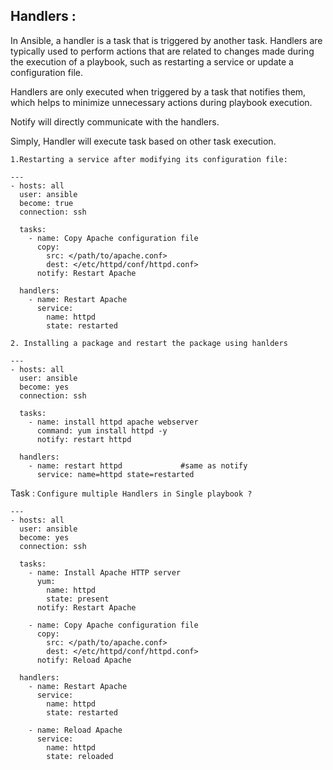 ## Handlers : 

In Ansible, a handler is a task that is triggered by another task. Handlers are typically used to perform actions that are related to changes made during the execution of a playbook, such as restarting a service or update a configuration file.

Handlers are only executed when triggered by a task that notifies them, which helps to minimize unnecessary actions during playbook execution.

Notify will directly communicate with the handlers.

Simply, Handler will execute task based on other task execution.

`1.Restarting a service after modifying its configuration file:`

```
---
- hosts: all
  user: ansible
  become: true 
  connection: ssh

  tasks:
    - name: Copy Apache configuration file
      copy:
        src: </path/to/apache.conf>
        dest: </etc/httpd/conf/httpd.conf>
      notify: Restart Apache

  handlers:
    - name: Restart Apache
      service:
        name: httpd
        state: restarted

```
`2. Installing a package and restart the package using hanlders`

```
---
- hosts: all
  user: ansible
  become: yes
  connection: ssh

  tasks:
    - name: install httpd apache webserver
      command: yum install httpd -y
      notify: restart httpd

  handlers:
    - name: restart httpd             #same as notify
      service: name=httpd state=restarted

```

Task : `Configure multiple Handlers in Single playbook ?`

```
---
- hosts: all
  user: ansible
  become: yes
  connection: ssh

  tasks:
    - name: Install Apache HTTP server
      yum:
        name: httpd
        state: present
      notify: Restart Apache

    - name: Copy Apache configuration file
      copy:
        src: </path/to/apache.conf>
        dest: </etc/httpd/conf/httpd.conf>
      notify: Reload Apache

  handlers:
    - name: Restart Apache
      service:
        name: httpd
        state: restarted

    - name: Reload Apache
      service:
        name: httpd
        state: reloaded

```

